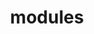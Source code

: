---
layout: page
title: modules
nav: true
nav_order: 1
dropdown: true
children: 
    - title: project management
      permalink: /pm/
    - title: user management
      permalink: /um/
    - title: form management
      permalink: /fm/
    - title: reporting
      permalink: /projects/
    - title: messaging
      permalink: /projects/
    - title: autoML
      permalink: /projects/
---